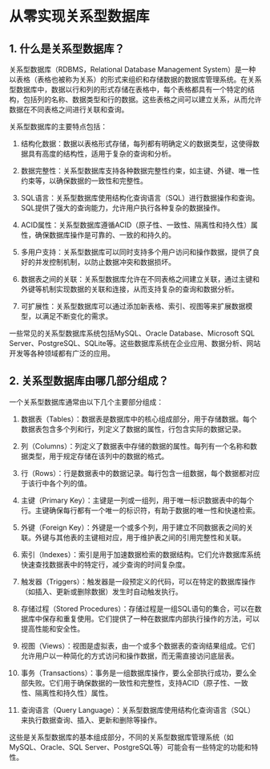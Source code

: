 # 从零实现关系型数据库

## 1. 什么是关系型数据库？

关系型数据库（RDBMS，Relational Database Management System）是一种以表格（表格也被称为关系）的形式来组织和存储数据的数据库管理系统。在关系型数据库中，数据以行和列的形式存储在表格中，每个表格都具有一个特定的结构，包括列的名称、数据类型和行的数据。这些表格之间可以建立关系，从而允许数据在不同表格之间进行关联和查询。

关系型数据库的主要特点包括：

1. 结构化数据：数据以表格形式存储，每列都有明确定义的数据类型，这使得数据具有高度的结构性，适用于复杂的查询和分析。

2. 数据完整性：关系型数据库支持各种数据完整性约束，如主键、外键、唯一性约束等，以确保数据的一致性和完整性。

3. SQL语言：关系型数据库使用结构化查询语言（SQL）进行数据操作和查询。SQL提供了强大的查询能力，允许用户执行各种复杂的数据操作。

4. ACID属性：关系型数据库遵循ACID（原子性、一致性、隔离性和持久性）属性，确保数据库操作是可靠的、一致的和持久的。

5. 多用户支持：关系型数据库可以同时支持多个用户访问和操作数据，提供了良好的并发控制机制，以防止数据冲突和数据损坏。

6. 数据表之间的关联：关系型数据库允许在不同表格之间建立关联，通过主键和外键等机制实现数据的关联和连接，从而支持复杂的查询和数据分析。

7. 可扩展性：关系型数据库可以通过添加新表格、索引、视图等来扩展数据模型，以满足不断变化的需求。

一些常见的关系型数据库系统包括MySQL、Oracle Database、Microsoft SQL Server、PostgreSQL、SQLite等。这些数据库系统在企业应用、数据分析、网站开发等各种领域都有广泛的应用。


## 2. 关系型数据库由哪几部分组成？

一个关系型数据库通常由以下几个主要部分组成：

1. 数据表（Tables）：数据表是数据库中的核心组成部分，用于存储数据。每个数据表包含多个列和行，列定义了数据的属性，行包含实际的数据记录。

2. 列（Columns）：列定义了数据表中存储的数据的属性。每列有一个名称和数据类型，用于规定存储在该列中的数据的格式。

3. 行（Rows）：行是数据表中的数据记录。每行包含一组数据，每个数据都对应于该行中各个列的值。

4. 主键（Primary Key）：主键是一列或一组列，用于唯一标识数据表中的每个行。主键确保每行都有一个唯一的标识符，有助于数据的唯一性和快速检索。

5. 外键（Foreign Key）：外键是一个或多个列，用于建立不同数据表之间的关联。外键与其他表的主键相对应，用于维护表之间的引用完整性和关联。

6. 索引（Indexes）：索引是用于加速数据检索的数据结构。它们允许数据库系统快速查找数据表中的特定行，减少查询的时间复杂度。

7. 触发器（Triggers）：触发器是一段预定义的代码，可以在特定的数据库操作（如插入、更新或删除数据）发生时自动触发执行。

8. 存储过程（Stored Procedures）：存储过程是一组SQL语句的集合，可以在数据库中保存和重复使用。它们提供了一种在数据库内部执行操作的方法，可以提高性能和安全性。

9. 视图（Views）：视图是虚拟表，由一个或多个数据表的查询结果组成。它们允许用户以一种简化的方式访问和操作数据，而无需直接访问底层表。

10. 事务（Transactions）：事务是一组数据库操作，要么全部执行成功，要么全部失败。它们用于确保数据的一致性和完整性，支持ACID（原子性、一致性、隔离性和持久性）属性。

11. 查询语言（Query Language）：关系型数据库使用结构化查询语言（SQL）来执行数据查询、插入、更新和删除等操作。

这些是关系型数据库的基本组成部分，不同的关系型数据库管理系统（如MySQL、Oracle、SQL Server、PostgreSQL等）可能会有一些特定的功能和特性。


